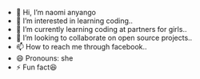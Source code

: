 - 👋 Hi, I’m naomi anyango
- 👀 I’m interested in learning coding..
- 🌱 I’m currently learning coding at partners for girls..
- 💞️ I’m looking to collaborate on open source projects..
- 📫 How to reach me through facebook..
- 😄 Pronouns: she
- ⚡ Fun fact😆

<!---
naomianyango/naomianyango is a ✨ special ✨ repository because its `README.md` (this file) appears on your GitHub profile.
You can click the Preview link to take a look at your changes.
--->

